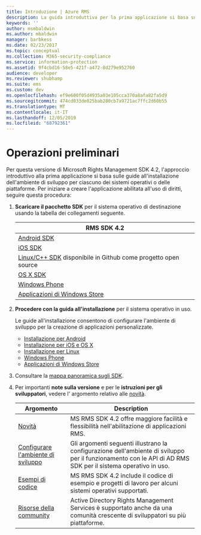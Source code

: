 ```yaml
---
title: Introduzione | Azure RMS
description: La guida introduttiva per la prima applicazione si basa sulle guide all'installazione dell'ambiente di sviluppo per ciascuno dei sistemi operativi o delle piattaforme.
keywords: ''
author: msmbaldwin
ms.author: mbaldwin
manager: barbkess
ms.date: 02/23/2017
ms.topic: conceptual
ms.collection: M365-security-compliance
ms.service: information-protection
ms.assetid: 9f4cbd16-58e5-421f-a472-8d279e952760
audience: developer
ms.reviewer: shubhamp
ms.suite: ems
ms.custom: dev
ms.openlocfilehash: ef9e600f05d4935a03e105cca370a8afa82fa5d9
ms.sourcegitcommit: 474cd033de025bab280cb7a9721ac7ffc2d60b55
ms.translationtype: MT
ms.contentlocale: it-IT
ms.lasthandoff: 12/05/2019
ms.locfileid: "68792361"
---
```

# <a name="get-started"></a>Operazioni preliminari

Per questa versione di Microsoft Rights Management SDK 4.2, l'approccio introduttivo alla prima applicazione si basa sulle guide all'installazione dell'ambiente di sviluppo per ciascuno dei sistemi operativi o delle piattaforme. Per iniziare a creare l'applicazione abilitata all'uso di diritti, seguire questa procedura:

1. **Scaricare il pacchetto SDK** per il sistema operativo di destinazione usando la tabella dei collegamenti seguente.


   |                                                 RMS SDK 4.2                                                 |
   |-------------------------------------------------------------------------------------------------------------|
   |                       [Android SDK](https://go.microsoft.com/fwlink/p/?LinkId=404271)                       |
   |                         [iOS SDK](https://go.microsoft.com/fwlink/p/?LinkId=404272)                         |
   | [Linux/C++ SDK](https://github.com/AzureAD/rms-sdk-for-cpp) disponibile in Github come progetto open source |
   |                        [OS X SDK](https://go.microsoft.com/fwlink/p/?LinkId=404273)                         |
   |                      [Windows Phone](https://go.microsoft.com/fwlink/p/?LinkId=524758)                      |
   |               [Applicazioni di Windows Store](https://go.microsoft.com/fwlink/p/?LinkID=526163)                |


2. **Procedere con la guida all'installazione** per il sistema operativo in uso.

   Le guide all'installazione consentono di configurare l'ambiente di sviluppo per la creazione di applicazioni personalizzate.
   - [Installazione per Android](android-sdk.md)
   - [Installazione per iOS e OS X](ios-sdk.md)          
   - [Installazione per Linux](linux-setup.md)              
   - [Windows Phone](windows-phone-apps.md)     
   - [Applicazioni di Windows Store](winrt-sdk.md)

3. Consultare la [mappa panoramica sugli SDK](api-reference-4-2.md).
4. Per importanti **note sulla versione** e per le **istruzioni per gli sviluppatori**, vedere l' argomento relativo alle [novità](release-notes.md).

   |Argomento|Description|
   |-----|-----------|
   |[Novità](release-notes.md)|MS RMS SDK 4.2 offre maggiore facilità e flessibilità nell'abilitazione di applicazioni RMS.|
   |[Configurare l'ambiente di sviluppo](setup-developer-environment.md)|Gli argomenti seguenti illustrano la configurazione dell'ambiente di sviluppo per il funzionamento con le API di AD RMS SDK per il sistema operativo in uso.|
   |[Esempi di codice](code-examples.md)|MS RMS SDK 4.2 include il codice di esempio e progetti di lavoro per alcuni sistemi operativi supportati.|
   |[Risorse della community](community-resources.md)|Active Directory Rights Management Services è supportato anche da una comunità crescente di sviluppatori su più piattaforme.|
